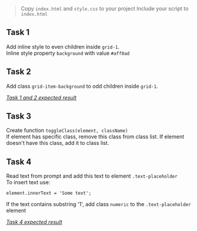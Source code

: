 > Copy `index.html` and `style.css` to your project
Include your script to `index.html`

## Task 1
Add inline style to even children inside `grid-1`.  
Inline style property `background` with value `#aff0ad`

## Task 2
Add class `grid-item-background` to odd children inside `grid-1`. 

_[Task 1 and 2 expected result](http://prntscr.com/syhfwk)_

## Task 3
Create function `toggleClass(element, className)`  
If element has specific class, remove this class from class list. If element doesn't have this class, add it to class list.

## Task 4
Read text from prompt and add this text to element `.text-placeholder`  
To insert text use:  
```
element.innerText = 'Some text';
```
If the text contains substring '1', add class `numeric` to the `.text-placeholder` element

_[Task 4 expected result](http://prntscr.com/syhq2g)_

